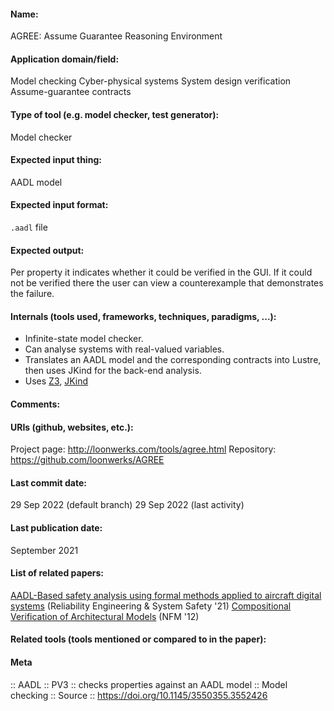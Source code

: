 #### Name:
AGREE: Assume Guarantee Reasoning Environment

#### Application domain/field:
Model checking
Cyber-physical systems
System design verification
Assume-guarantee contracts

#### Type of tool (e.g. model checker, test generator):
Model checker

#### Expected input thing:
AADL model

#### Expected input format:
`.aadl` file

#### Expected output:
Per property it indicates whether it could be verified in the GUI. If it could not be verified there the user can view a counterexample that demonstrates the failure.

#### Internals (tools used, frameworks, techniques, paradigms, ...):
- Infinite-state model checker.
- Can analyse systems with real-valued variables.
- Translates an AADL model and the corresponding contracts into Lustre, then uses JKind for the back-end analysis.
- Uses [Z3](../Solvers/SMT/Z3.md), [JKind](JKind.md)

#### Comments:

#### URIs (github, websites, etc.):
Project page: http://loonwerks.com/tools/agree.html
Repository: https://github.com/loonwerks/AGREE

#### Last commit date:
29 Sep 2022 (default branch)
29 Sep 2022 (last activity)

#### Last publication date:
September 2021

#### List of related papers:
[AADL-Based safety analysis using formal methods applied to aircraft digital systems](https://doi.org/10.1016/j.ress.2021.107649) (Reliability Engineering & System Safety '21)
[Compositional Verification of Architectural Models](https://doi.org/10.1007/978-3-642-28891-3_13) (NFM '12)

#### Related tools (tools mentioned or compared to in the paper):

#### Meta
:: AADL
:: PV3           :: checks properties against an AADL model
:: Model checking
:: Source :: https://doi.org/10.1145/3550355.3552426
